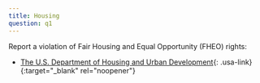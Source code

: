 ```yaml
---
title: Housing
question: q1
---
```


Report a violation of Fair Housing and Equal Opportunity (FHEO) rights:

- [The U.S. Department of Housing and Urban Development](https://www.hud.gov/program_offices/fair_housing_equal_opp/online-complaint){: .usa-link}{:target="_blank" rel="noopener"}